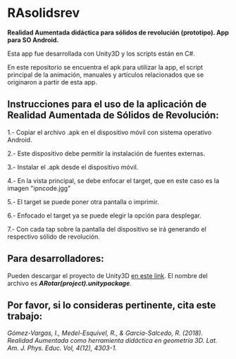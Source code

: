 # RAsolidsrev

**Realidad Aumentada didáctica para sólidos de revolución (prototipo). App para SO Android.** 

Esta app fue desarrollada con Unity3D y los scripts están en C#. 

En este repositorio se encuentra el apk para utilizar la app, el script principal de la animación, manuales y artículos relacionados que se originaron a partir de esta app. 

## Instrucciones para el uso de la aplicación de Realidad Aumentada de Sólidos de Revolución:

1.- Copiar el archivo .apk en el dispositivo móvil con sistema operativo Android.

2.- Este dispositivo debe permitir la instalación de fuentes externas.

3.- Instalar el .apk desde el dispositivo móvil.

4.- En la vista principal, se debe enfocar el target, que en este caso es la imagen "ipncode.jgg"

5.- El target se puede poner otra pantalla o imprimir.

6.- Enfocado el target ya se puede elegir la opción para desplegar.

7.- Con cada tap sobre la pantalla del dispositivo se irá generando el respectivo sólido de revolución.

## Para desarrolladores:

Pueden descargar el proyecto de Unity3D [en este link](https://www.dropbox.com/home/CICATA/SolidosAR%20CICATA-Legaria). El nombre del archivo es ***ARotar(project).unitypackage***.

## Por favor, si lo consideras pertinente, cita este trabajo:

*Gómez-Vargas, I., Medel-Esquivel, R., & García-Salcedo, R. (2018). Realidad Aumentada como herramienta didáctica en geometría 3D. Lat. Am. J. Phys. Educ. Vol, 4(12), 4303-1.*
